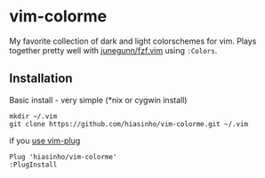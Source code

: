 vim-colorme
================

My favorite collection of dark and light colorschemes for vim. Plays together pretty well with
[junegunn/fzf.vim](https://github.com/junegunn/fzf.vim) using `:Colors`.

Installation
------------

Basic install - very simple (*nix or cygwin install)

    mkdir ~/.vim
    git clone https://github.com/hiasinho/vim-colorme.git ~/.vim

if you [use vim-plug](https://github.com/junegunn/vim-plug)

    Plug 'hiasinho/vim-colorme'
    :PlugInstall

